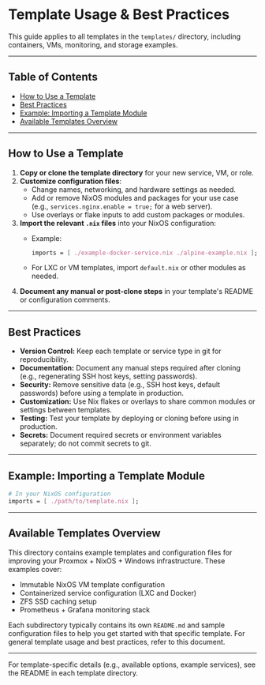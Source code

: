 # Template Usage & Best Practices

This guide applies to all templates in the `templates/` directory, including containers, VMs, monitoring, and storage examples.

---

## Table of Contents

- [How to Use a Template](#how-to-use-a-template)
- [Best Practices](#best-practices)
- [Example: Importing a Template Module](#example-importing-a-template-module)
- [Available Templates Overview](#available-templates-overview)

---

## How to Use a Template

1. **Copy or clone the template directory** for your new service, VM, or role.
2. **Customize configuration files**:
   - Change names, networking, and hardware settings as needed.
   - Add or remove NixOS modules and packages for your use case (e.g., `services.nginx.enable = true;` for a web server).
   - Use overlays or flake inputs to add custom packages or modules.
3. **Import the relevant `.nix` files** into your NixOS configuration:
   - Example:

     ```nix
     imports = [ ./example-docker-service.nix ./alpine-example.nix ];
     ```

   - For LXC or VM templates, import `default.nix` or other modules as needed.
4. **Document any manual or post-clone steps** in your template's README or configuration comments.

---

## Best Practices

- **Version Control:** Keep each template or service type in git for reproducibility.
- **Documentation:** Document any manual steps required after cloning (e.g., regenerating SSH host keys, setting passwords).
- **Security:** Remove sensitive data (e.g., SSH host keys, default passwords) before using a template in production.
- **Customization:** Use Nix flakes or overlays to share common modules or settings between templates.
- **Testing:** Test your template by deploying or cloning before using in production.
- **Secrets:** Document required secrets or environment variables separately; do not commit secrets to git.

---

## Example: Importing a Template Module

```nix
# In your NixOS configuration
imports = [ ./path/to/template.nix ];
```

---

## Available Templates Overview

This directory contains example templates and configuration files for improving your Proxmox + NixOS + Windows infrastructure. These examples cover:

- Immutable NixOS VM template configuration
- Containerized service configuration (LXC and Docker)
- ZFS SSD caching setup
- Prometheus + Grafana monitoring stack

Each subdirectory typically contains its own `README.md` and sample configuration files to help you get started with that specific template. For general template usage and best practices, refer to this document.

---

For template-specific details (e.g., available options, example services), see the README in each template directory.
